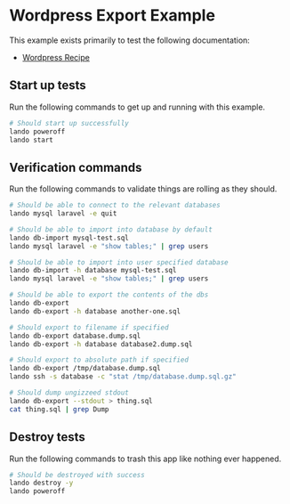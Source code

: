 # Wordpress Export Example

This example exists primarily to test the following documentation:

* [Wordpress Recipe](https://docs.lando.dev/laravel/tooling.html#importing-your-database)

Start up tests
--------------

Run the following commands to get up and running with this example.

```bash
# Should start up successfully
lando poweroff
lando start
```

Verification commands
---------------------

Run the following commands to validate things are rolling as they should.

```bash
# Should be able to connect to the relevant databases
lando mysql laravel -e quit

# Should be able to import into database by default
lando db-import mysql-test.sql
lando mysql laravel -e "show tables;" | grep users

# Should be able to import into user specified database
lando db-import -h database mysql-test.sql
lando mysql laravel -e "show tables;" | grep users

# Should be able to export the contents of the dbs
lando db-export
lando db-export -h database another-one.sql

# Should export to filename if specified
lando db-export database.dump.sql
lando db-export -h database database2.dump.sql

# Should export to absolute path if specified
lando db-export /tmp/database.dump.sql
lando ssh -s database -c "stat /tmp/database.dump.sql.gz"

# Should dump ungizzeed stdout
lando db-export --stdout > thing.sql
cat thing.sql | grep Dump
```

Destroy tests
-------------

Run the following commands to trash this app like nothing ever happened.

```bash
# Should be destroyed with success
lando destroy -y
lando poweroff
```
